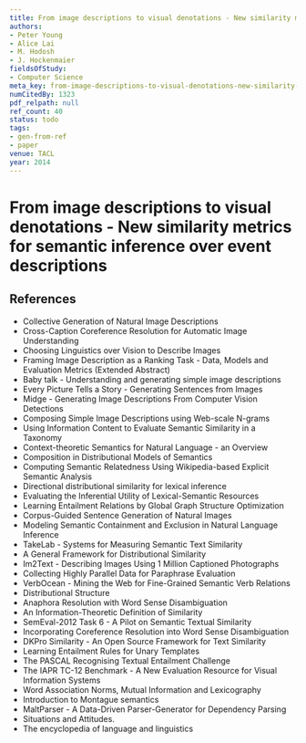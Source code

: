 ```yaml
---
title: From image descriptions to visual denotations - New similarity metrics for semantic inference over event descriptions
authors:
- Peter Young
- Alice Lai
- M. Hodosh
- J. Hockenmaier
fieldsOfStudy:
- Computer Science
meta_key: from-image-descriptions-to-visual-denotations-new-similarity-metrics-for-semantic-inference-over-event-descriptions
numCitedBy: 1323
pdf_relpath: null
ref_count: 40
status: todo
tags:
- gen-from-ref
- paper
venue: TACL
year: 2014
---
```


# From image descriptions to visual denotations - New similarity metrics for semantic inference over event descriptions

## References

- Collective Generation of Natural Image Descriptions
- Cross-Caption Coreference Resolution for Automatic Image Understanding
- Choosing Linguistics over Vision to Describe Images
- Framing Image Description as a Ranking Task - Data, Models and Evaluation Metrics (Extended Abstract)
- Baby talk - Understanding and generating simple image descriptions
- Every Picture Tells a Story - Generating Sentences from Images
- Midge - Generating Image Descriptions From Computer Vision Detections
- Composing Simple Image Descriptions using Web-scale N-grams
- Using Information Content to Evaluate Semantic Similarity in a Taxonomy
- Context-theoretic Semantics for Natural Language - an Overview
- Composition in Distributional Models of Semantics
- Computing Semantic Relatedness Using Wikipedia-based Explicit Semantic Analysis
- Directional distributional similarity for lexical inference
- Evaluating the Inferential Utility of Lexical-Semantic Resources
- Learning Entailment Relations by Global Graph Structure Optimization
- Corpus-Guided Sentence Generation of Natural Images
- Modeling Semantic Containment and Exclusion in Natural Language Inference
- TakeLab - Systems for Measuring Semantic Text Similarity
- A General Framework for Distributional Similarity
- Im2Text - Describing Images Using 1 Million Captioned Photographs
- Collecting Highly Parallel Data for Paraphrase Evaluation
- VerbOcean - Mining the Web for Fine-Grained Semantic Verb Relations
- Distributional Structure
- Anaphora Resolution with Word Sense Disambiguation
- An Information-Theoretic Definition of Similarity
- SemEval-2012 Task 6 - A Pilot on Semantic Textual Similarity
- Incorporating Coreference Resolution into Word Sense Disambiguation
- DKPro Similarity - An Open Source Framework for Text Similarity
- Learning Entailment Rules for Unary Templates
- The PASCAL Recognising Textual Entailment Challenge
- The IAPR TC-12 Benchmark - A New Evaluation Resource for Visual Information Systems
- Word Association Norms, Mutual Information and Lexicography
- Introduction to Montague semantics
- MaltParser - A Data-Driven Parser-Generator for Dependency Parsing
- Situations and Attitudes.
- The encyclopedia of language and linguistics
